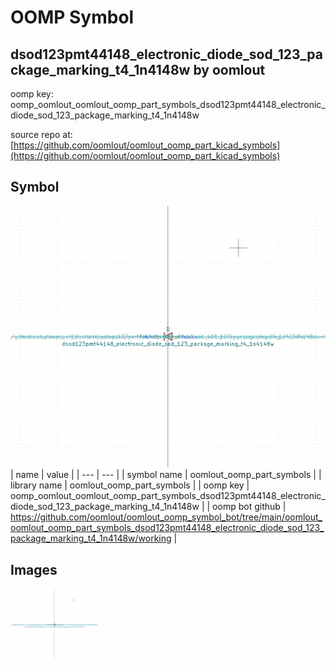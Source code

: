 # OOMP Symbol  
## dsod123pmt44148_electronic_diode_sod_123_package_marking_t4_1n4148w  by oomlout  
  
oomp key: oomp_oomlout_oomlout_oomp_part_symbols_dsod123pmt44148_electronic_diode_sod_123_package_marking_t4_1n4148w  
  
source repo at: [https://github.com/oomlout/oomlout_oomp_part_kicad_symbols](https://github.com/oomlout/oomlout_oomp_part_kicad_symbols)  
## Symbol  
  
[![working.png](working_600.png)](working.png)  
| name | value | 
| --- | --- | 
| symbol name | oomlout_oomp_part_symbols | 
| library name | oomlout_oomp_part_symbols | 
| oomp key | oomp_oomlout_oomlout_oomp_part_symbols_dsod123pmt44148_electronic_diode_sod_123_package_marking_t4_1n4148w | 
| oomp bot github | https://github.com/oomlout/oomlout_oomp_symbol_bot/tree/main/oomlout_oomlout_oomp_part_symbols_dsod123pmt44148_electronic_diode_sod_123_package_marking_t4_1n4148w/working | 
## Images  
  
[![working.png](working_140.png)](working.png)  
